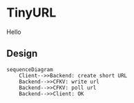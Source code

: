 # TinyURL

Hello

## Design

```mermaid
sequenceDiagram
    Client-->>Backend: create short URL
    Backend-->>CFKV: write url
    Backend-->>CFKV: poll url
    Backend-->>Client: OK
```
